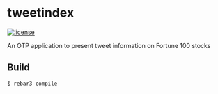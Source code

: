 # tweetindex

[![license](https://img.shields.io/github/license/suddi/tweetindex-api.svg?maxAge=2592000)](https://github.com/suddi/tweetindex-api/blob/master/LICENSE)

An OTP application to present tweet information on Fortune 100 stocks

Build
-----

    $ rebar3 compile
